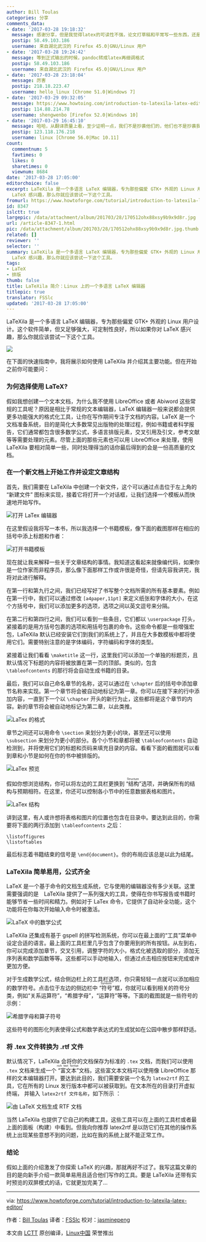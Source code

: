 ```yaml
---
author: Bill Toulas
categories: 分享
comments_data:
- date: '2017-03-28 19:18:32'
  message: 感谢分享，但是我觉得latex的可读性不强，论文打草稿和平常写一些东西，还是markdown+mathjax吧
  postip: 58.49.103.186
  username: 来自湖北武汉的 Firefox 45.0|GNU/Linux 用户
- date: '2017-03-28 19:24:42'
  message: 等到正式输出的时候，pandoc转成latex再细调格式
  postip: 58.49.103.186
  username: 来自湖北武汉的 Firefox 45.0|GNU/Linux 用户
- date: '2017-03-28 23:18:04'
  message: 厉害
  postip: 218.18.223.47
  username: hello_linux [Chrome 51.0|Windows 7]
- date: '2017-03-29 09:32:05'
  message: https://www.howtoing.com/introduction-to-latexila-latex-editor/ 已经翻译了这篇文章了
  postip: 114.88.214.78
  username: shengwenbo [Firefox 52.0|Windows 10]
- date: '2017-03-29 16:45:10'
  message: 哈哈，从翻译质量上看，至少证明一点，我们不是抄袭他们的，他们也不是抄袭我们的。
  postip: 123.118.176.218
  username: linux [Chrome 56.0|Mac 10.11]
count:
  commentnum: 5
  favtimes: 0
  likes: 0
  sharetimes: 0
  viewnum: 8684
date: '2017-03-28 17:05:00'
editorchoice: false
excerpt: LaTeXila 是一个多语言 LaTeX 编辑器，专为那些偏爱 GTK+ 外观的 Linux 用户设计。这个软件简单，但又足够强大，可定制性良好，所以如果你对
  LaTeX 感兴趣，那么你就应该尝试一下这个工具。
fromurl: https://www.howtoforge.com/tutorial/introduction-to-latexila-latex-editor/
id: 8347
islctt: true
largepic: /data/attachment/album/201703/28/170512ohx88xsy9b9x9d8r.jpg
url: /article-8347-1.html
pic: /data/attachment/album/201703/28/170512ohx88xsy9b9x9d8r.jpg.thumb.jpg
related: []
reviewer: ''
selector: ''
summary: LaTeXila 是一个多语言 LaTeX 编辑器，专为那些偏爱 GTK+ 外观的 Linux 用户设计。这个软件简单，但又足够强大，可定制性良好，所以如果你对
  LaTeX 感兴趣，那么你就应该尝试一下这个工具。
tags:
- LaTeX
- 排版
thumb: false
title: LaTeXila 简介：Linux 上的一个多语言 LaTeX 编辑器
titlepic: true
translator: FSSlc
updated: '2017-03-28 17:05:00'
---
```


LaTeXila 是一个多语言 LaTeX 编辑器，专为那些偏爱 GTK+ 外观的 Linux 用户设计。这个软件简单，但又足够强大，可定制性良好，所以如果你对 LaTeX 感兴趣，那么你就应该尝试一下这个工具。


![](/data/attachment/album/201703/28/170512ohx88xsy9b9x9d8r.jpg)


在下面的快速指南中，我将展示如何使用 LaTeXila 并介绍其主要功能。但在开始之前你可能要问：


### 为何选择使用 LaTeX?


假如我想创建一个文本文档，为什么我不使用 LibreOffice 或者 Abiword 这些常规的工具呢？原因是相比于常规的文本编辑器，LaTeX 编辑器一般来说都会提供更多功能强大的格式化工具，让你在写作期间专注于文档的内容。LaTeX 是一个文档准备系统，目的是简化大多数常见出版物的处理过程，例如书籍或者科学报告，它们通常都包含很多数学公式，多语言排版元素，交叉引用及引文，参考文献等等需要处理的元素。尽管上面的那些元素也可以用 LibreOffice 来处理，使用 LaTeXila 要相对简单一些，同时处理得当的话你最后得到的会是一份高质量的文档。


### 在一个新文档上开始工作并设定文章结构


首先，我们需要在 LaTeXila 中创建一个新文件，这个可以通过点击位于左上角的 “新建文件” 图标来实现，接着它将打开一个对话框，让我们选择一个模板从而快速地开始写作。


![打开 LaTex 编辑器](/data/attachment/album/201703/28/170524gcxlati1zf6dlgnp.png)


在这里假设我将写一本书，所以我选择一个书籍模板，像下面的截图那样在相应的括号中添上标题和作者：


![打开书籍模板](/data/attachment/album/201703/28/170528gfftif2tzu9l02gr.png)


现在就让我来解释一些关于文章结构的事情。我知道这看起来就像编代码，如果你是一位作家而非程序员，那么像下面那样工作或许很是奇怪，但请先容我讲完，我将对此进行解释。


在第一行和第九行之间，我们已经写好了书写整个文档所需的所有基本要素。例如在第一行中，我们可以通过修改 `[a4paper,11pt]` 来定义纸张和字体的大小，在这个方括号中，我们可以添加更多的选项，选项之间以英文逗号来分隔。


在第二行和第四行之间，我们可以看到一些条目，它们都以 `\userpackage` 打头，紧接着的是用方括号包裹的选项和用括号包裹的命令。这些命令都是一些增强宏包，LaTeXila 默认已经安装它们到我们的系统上了，并且在大多数模板中都将使用它们。需要特别注意的是字体编码，字符编码和字体的类型。


紧接着让我们看看 `\maketitle` 这一行，这里我们可以添加一个单独的标题页，且默认情况下标题的内容将被放置在第一页的顶部。类似的，包含 `\tableofcontents` 的那行将会自动生成书籍的目录。


最后，我们可以自己命名章节的名称，这可以通过在 `\chapter` 后的括号中添加章节名称来实现。第一个章节将会被自动地标记为第一章。你可以在接下来的行中添加内容，一直到下一个以 `\chapter` 开头的新行为止，这些都将是这个章节的内容。新的章节将会被自动地标记为第二章，以此类推。


![LaTex 的格式](/data/attachment/album/201703/28/170532yddodoynvdb0ci5i.png)


章节之间还可以用命令 `\section` 来划分为更小的块，甚至还可以使用 `\subsection` 来划分为更小的部分。各个小节和章都将被 `\tableofcontents` 自动检测到，并将使用它们的标题和页码来填充目录的内容。看看下面的截图就可以看到章和小节是如何在你的书中被排版的。


![LaTex 预览](/data/attachment/album/201703/28/170539ug2e79lkevassajf.png)


假如你想浏览结构，你可以将左边的工具栏更换到<ruby> “结构” <rt>  Structure </rt></ruby>选项，并确保所有的结构与预期相符。在这里，你还可以控制各小节中的任意数据表格和图片。


![LaTex 结构](/data/attachment/album/201703/28/170552jccx2cv29d4m9bct.png)


讲到这里，有人或许想将表格和图片的位置也包含在目录中。要达到此目的，你需要将下面的两行添加到 `\tableofcontents` 之后：



```
\listoffigures
\listoftables

```

最后标志着书籍结束的信号是 `\end{document}`。你的布局应该总是以此为结尾。


### LaTeXila 简单易用，公式齐全


LaTeX 是一个基于命令的文档生成系统，它与使用的编辑器没有多少关联。这里需要强调的是　LaTeXila 提供了一系列强大的工具，使得在你书写报告或书籍时能够节省一些时间和精力。例如对于 LaTex 命令，它提供了自动补全功能，这个功能将在你每次开始输入命令时被激活。


![LaTeX 中的数学公式](/data/attachment/album/201703/28/170555gjd9zv5xnxnl5p5v.png)


LaTeXila 还集成有基于 gspell 的拼写检测系统，你可以在最上面的“工具”菜单中设定合适的语言。最上面的工具栏里几乎包含了你要用到的所有按钮。从左到右，你可以完成添加章节，交叉引用，调整字符的大小，格式化被选取的部分，添加无序列表和数学函数等等。这些都可以手动地输入，但通过点击相应按钮来完成或许更加方便。


对于生成数学公式，结合侧边栏上的工具栏选项，你只需轻轻一点就可以添加相应的数学符号。点击位于左边的侧边栏中<ruby> “符号” <rt>  Symbols </rt></ruby>框，你就可以看到相关的符号分类，例如“关系运算符”，“希腊字母”，“运算符”等等。下面的截图就是一些符号的示例：


![希腊字母和算子符号](/data/attachment/album/201703/28/170602oo888e37yxz8s88j.png)


这些符号的图形化列表使得公式和数学表达式的生成犹如在公园中散步那样舒适。


### 将 .tex 文件转换为 .rtf 文件


默认情况下，LaTeXila 会将你的文档保存为标准的 `.tex` 文档，而我们可以使用 `.tex` 文档来生成一个<ruby> “富文本” <rt>  rich text format </rt></ruby>文档，这些富文本文档可以使用像 LibreOffice 那样的文本编辑器打开。要达到此目的，我们需要安装一个名为 `latex2rtf` 的工具，它在所有的 Linux 发行版本中都可以被获取到。在文本所在的目录打开虚拟终端， 并输入 `latex2rtf 文件名称`，如下所示 ：


![由 LaTeX 文档生成 RTF 文档](/data/attachment/album/201703/28/170606v03onpom3mmb3iol.png)


当然 LaTeXila 也提供了它自己的构建工具，这些工具可以在上面的工具栏或者最上面的面板（构建）中看到。但我向你推荐 latex2rtf 是以防它们在其他的操作系统上出现某些意想不到的问题，比如在我的系统上就不能正常工作。


### 结论


假如上面的介绍激发了你探索 LaTeX 的兴趣，那就再好不过了。我写这篇文章的目的是向新手介绍一款简单易用且适合他们写作的工具。要是 LaTeXila 还带有实时预览的双屏模式的话，它就更加完美了...




---


via: <https://www.howtoforge.com/tutorial/introduction-to-latexila-latex-editor/>


作者：[Bill Toulas](https://www.howtoforge.com/tutorial/introduction-to-latexila-latex-editor/) 译者：[FSSlc](https://github.com/FSSlc) 校对：[jasminepeng](https://github.com/jasminepeng)


本文由 [LCTT](https://github.com/LCTT/TranslateProject) 原创编译，[Linux中国](https://linux.cn/) 荣誉推出